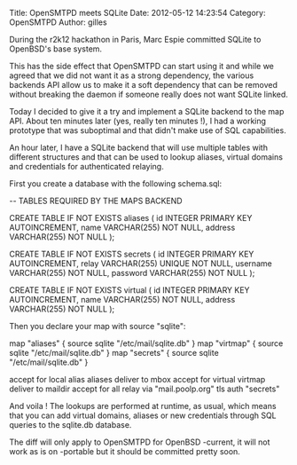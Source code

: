 Title: OpenSMTPD meets SQLite
Date: 2012-05-12 14:23:54
Category: OpenSMTPD
Author: gilles

During the r2k12 hackathon in Paris, Marc Espie committed SQLite to OpenBSD's base system.

This has the side effect that OpenSMTPD can start using it and while we agreed that we did not want it as a strong dependency, the various backends API allow us to make it a soft dependency that can be removed without breaking the daemon if someone really does not want SQLite linked.

Today I decided to give it a try and implement a SQLite backend to the map API. About ten minutes later (yes, really ten minutes !), I had a working prototype that was suboptimal and that didn't make use of SQL capabilities.

An hour later, I have a SQLite backend that will use multiple tables with different structures and that can be used to lookup aliases, virtual domains and credentials for authenticated relaying.

First you create a database with the following schema.sql:


-- TABLES REQUIRED BY THE MAPS BACKEND

CREATE TABLE IF NOT EXISTS aliases ( id INTEGER PRIMARY KEY AUTOINCREMENT, name VARCHAR(255) NOT NULL, address VARCHAR(255) NOT NULL );

CREATE TABLE IF NOT EXISTS secrets ( id INTEGER PRIMARY KEY AUTOINCREMENT, relay VARCHAR(255) UNIQUE NOT NULL, username VARCHAR(255) NOT NULL, password VARCHAR(255) NOT NULL );

CREATE TABLE IF NOT EXISTS virtual ( id INTEGER PRIMARY KEY AUTOINCREMENT, name VARCHAR(255) NOT NULL, address VARCHAR(255) NOT NULL );

Then you declare your map with source "sqlite":

map "aliases" { source sqlite "/etc/mail/sqlite.db" } map "virtmap" { source sqlite "/etc/mail/sqlite.db" } map "secrets" { source sqlite "/etc/mail/sqlite.db" }

accept for local alias aliases deliver to mbox accept for virtual virtmap deliver to maildir accept for all relay via "mail.poolp.org" tls auth "secrets"

And voila ! The lookups are performed at runtime, as usual, which means that you can add virtual domains, aliases or new credentials through SQL queries to the sqlite.db database.

The diff will only apply to OpenSMTPD for OpenBSD -current, it will not work as is on -portable but it should be committed pretty soon.
